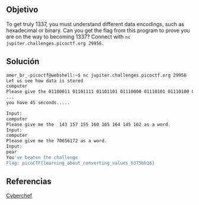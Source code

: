 ## Objetivo
To get truly 1337, you must understand different data encodings, such as hexadecimal or binary. Can you get the flag from this program to prove you are on the way to becoming 1337? Connect with `nc jupiter.challenges.picoctf.org 29956`.

## Solución
```bash
amer_br_-picoctf@webshell:~$ nc jupiter.challenges.picoctf.org 29956
Let us see how data is stored
computer
Please give the 01100011 01101111 01101101 01110000 01110101 01110100 01100101 01110010 as a word.
...
you have 45 seconds.....

Input:
computer
Please give me the  143 157 155 160 165 164 145 162 as a word.
Input:
computer
Please give me the 70656172 as a word.
Input:
pear
You've beaten the challenge
Flag: picoCTF{learning_about_converting_values_b375bb16}
```
## Referencias
[Cyberchef](https://gchq.github.io/CyberChef/#recipe=From_Hex('None')&input=NzA2NTYxNzI)
